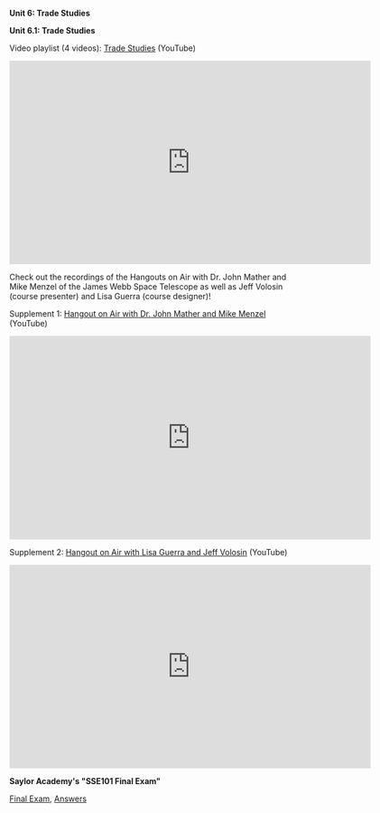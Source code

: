 **Unit 6: Trade Studies** <span id="6"></span>  
  
**Unit 6.1: Trade Studies**  

Video playlist (4 videos): [Trade Studies](https://www.youtube.com/watch?list=PLMrpXL7ZxXYVn1mcfXgSJWGYVTJuRaZxS&v=AlnYvHJ-GPM) (YouTube)  

<iframe width="640" height="360" src="https://www.youtube-nocookie.com/embed/AlnYvHJ-GPM?list=PLMrpXL7ZxXYVn1mcfXgSJWGYVTJuRaZxS" frameborder="0" allowfullscreen></iframe>
 
Check out the recordings of the Hangouts on Air with Dr. John Mather
and Mike Menzel of the James Webb Space Telescope as well as Jeff Volosin (course presenter) and
Lisa Guerra (course designer)!  

Supplement 1: [Hangout on Air with Dr. John Mather and Mike Menzel](https://youtu.be/hXRrkmBkplM) (YouTube)  

<iframe width="640" height="360" src="https://www.youtube-nocookie.com/embed/hXRrkmBkplM?rel=0" frameborder="0" allowfullscreen></iframe>

Supplement 2: [Hangout on Air with Lisa Guerra and Jeff Volosin](https://youtu.be/mpk_7TQmURg) (YouTube)  

<iframe width="640" height="360" src="https://www.youtube-nocookie.com/embed/mpk_7TQmURg?rel=0" frameborder="0" allowfullscreen></iframe>
  
**Saylor Academy's "SSE101 Final Exam"**

[Final Exam](http://saylordotorg.github.io/LegacyExams/ELECTIVES/SSE101/SSE101-FinalExam.html), [Answers](http://saylordotorg.github.io/LegacyExams/ELECTIVES/SSE101/SSE101-FinalExam-Answers.html)

